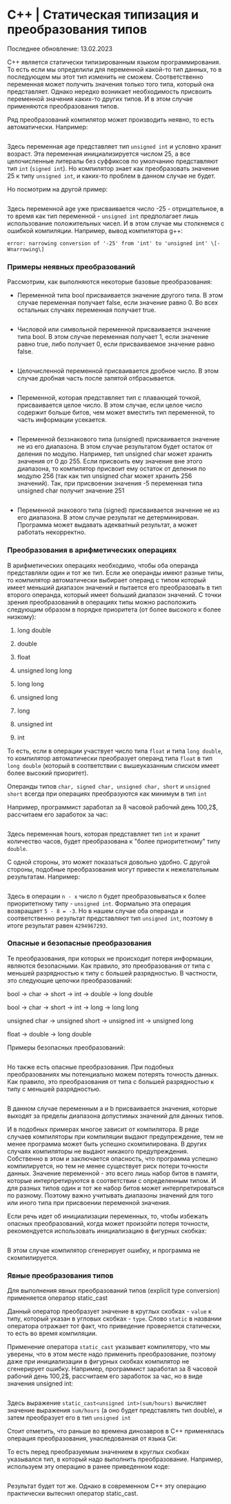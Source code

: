 # C++ | Статическая типизация и преобразования типов
Последнее обновление: 13.02.2023

С++ является статически типизированным языком программирования. То есть если мы определили для переменной какой-то тип данных, то в последующем мы этот тип изменить не сможем. Соответственно переменная может получить значения только того типа, который она представляет. Однако нередко возникает необходимость присвоить переменной значения каких-то других типов. И в этом случае применяются преобразования типов.

Ряд преобразований компилятор может производить неявно, то есть автоматически. Например:

```

```

Здесь переменная age представляет тип `unsigned int` и условно хранит возраст. Эта переменная инициализируется числом 25, а все целочисленные литералы без суффиксов по умолчанию представляют тип `int` (`signed int`). Но компилятор знает как преобразовать значение 25 к типу `unsigned int`, и каких-то проблем в данном случае не будет.

Но посмотрим на другой пример:

```

```

Здесь переменной age уже присваивается число -25 - отрицательное, в то время как тип переменной - `unsigned int` предполагает лишь использование положительных чисел. И в этом случае мы столкнемся с ошибкой компиляции. Например, вывод компилятора g++:

```
error: narrowing conversion of '-25' from 'int' to 'unsigned int' \[-Wnarrowing\]
```

### Примеры неявных преобразований

Рассмотрим, как выполняются некоторые базовые преобразования:

*   Переменной типа bool присваивается значение другого типа. В этом случае переменная получает false, если значение равно 0. Во всех остальных случаях переменная получает true.
    
    ```
    
    ```
    
*   Числовой или символьной переменной присваивается значение типа bool. В этом случае переменная получает 1, если значение равно true, либо получает 0, если присваиваемое значение равно false.
    
    ```
    
    ```
    
*   Целочисленной переменной присваивается дробное число. В этом случае дробная часть после запятой отбрасывается.
    
    ```
    
    ```
    
*   Переменной, которая представляет тип с плавающей точкой, присваивается целое число. В этом случае, если целое число содержит больше битов, чем может вместить тип переменной, то часть информации усекается.
    
    ```
    
    ```
    
*   Переменной беззнакового типа (unsigned) присваивается значение не из его диапазона. В этом случае результатом будет остаток от деления по модулю. Например, тип unsigned char может хранить значения от 0 до 255. Если присвоить ему значение вне этого диапазона, то компилятор присвоит ему остаток от деления по модулю 256 (так как тип unsigned char может хранить 256 значений). Так, при присвоении значения -5 переменная типа unsigned char получит значение 251
    
    ```
    
    ```
    
*   Переменной знакового типа (signed) присваивается значение не из его диапазона. В этом случае результат не детерминирован. Программа может выдавать адекватный результат, а может работать некорректно.
    

### Преобразования в арифметических операциях

В арифметических операциях необходимо, чтобы оба операнда представляли один и тот же тип. Если же операнды имеют разные типы, то компилятор автоматически выбирает операнд с типом который имеет меньший диапазон значений и пытается его преобразовать в тип второго операнда, который имеет больший диапазон значений. С точки зрения преобразований в операциях типы можно расположить следующим образом в порядке приоритета (от более высокого к более низкому):

1.  long double
    
2.  double
    
3.  float
    
4.  unsigned long long
    
5.  long long
    
6.  unsigned long
    
7.  long
    
8.  unsigned int
    
9.  int
    

То есть, если в операции участвует число типа `float` и типа `long double`, то компилятор автоматически преобразует операнд типа `float` в тип `long double` (который в соответствии с вышеуказанным списком имеет более высокий приоритет).

Операнды типов `char, signed char, unsigned char, short` и `unsigned short` всегда при операциях преобразуются как минимум в тип `int`

Например, программист заработал за 8 часовой рабочий день 100,2$, рассчитаем его заработок за час:

```

```

Здесь переменная hours, которая представляет тип `int` и хранит количество часов, будет преобразована к "более приоритетному" типу `double`.

С одной стороны, это может показаться довольно удобно. С другой стороны, подобные преобразования могут привести к нежелательным результатам. Например:

```

```

Здесь в операции `n - x` число n будет преобразовываться к более приоритетному типу - `unsigned int`. Формально эта операция возвращает `5 - 8 = -3`. Но в нашем случае оба операнда и соответственно результат представляют тип `unsigned int`, поэтому в итоге результат равен `4294967293`.

### Опасные и безопасные преобразования

Те преобразования, при которых не происходит потеря информации, являются безопасными. Как правило, это преобразования от типа с меньшей разрядностью к типу с большей разрядностью. В частности, это следующие цепочки преобразований:

bool -> char -> short -> int -> double -> long double

bool -> char -> short -> int -> long -> long long

unsigned char -> unsigned short -> unsigned int -> unsigned long

float -> double -> long double

Примеры безопасных преобразований:

```

```

Но также есть опасные преобразования. При подобных преобразованиях мы потенциально можем потерять точность данных. Как правило, это преобразования от типа с большей разрядностью к типу с меньшей разрядностью.

```

```

В данном случае переменным a и b присваивается значения, которые выходят за пределы диапазона допустимых значений для данных типов.

И в подобных примерах многое зависит от компилятора. В ряде случаев компиляторы при компиляции выдают предупреждение, тем не менее программа может быть успешно скомпилирована. В других случаях компиляторы не выдают никакого предупреждения. Собственно в этом и заключается опасность, что программа успешно компилируется, но тем не менее существует риск потери точности данных. Значение переменной - это всего лишь набор битов в памяти, которые интерпретируются в соответствии с определенным типом. И для разных типов один и тот же набор битов может интерпретироваться по разному. Поэтому важно учитывать диапазоны значений для того или иного типа при присвоении переменной значения.

Если речь идет об инициализации переменных, то, чтобы избежать опасных преобразований, когда может произойти потеря точности, рекомендуется использовать инициализацию в фигурных скобках:

```

```

В этом случае компилятор сгенерирует ошибку, и программа не скомпилируется.

### Явные преобразования типов

Для выполнения явных преобразований типов (explicit type conversion) применяется оператор static\_cast

Данный оператор преобразует значение в круглых скобках - `value` к типу, который указан в угловых скобках - `type`. Слово `static` в названии оператора отражает тот факт, что приведение проверяется статически, то есть во время компиляции.

Применение оператора `static_cast` указывает компилятору, что мы уверены, что в этом месте надо применить преобразование, поэтому даже при инициализации в фигурных скобках компилятор не сгенерирует ошибку. Например, программист заработал за 8 часовой рабочий день 100,2$, рассчитаем его заработок за час, но в виде значения unsigned int:

```

```

Здесь выражение `static_cast<unsigned int>(sum/hours)` вычисляет значение выражения `sum/hours` (а оно будет представлять тип double), и затем преобразует его в тип `unsigned int`

Стоит отметить, что раньше во времена динозавров в С++ применялась операция преобразования, унаследованная от языка Си:

То есть перед преобразуемым значением в круглых скобках указывался тип, в который надо выполнить преобразование. Например, используем эту операцию в ранее приведенном коде:

```

```

Результат будет тот же. Однако в современном C++ эту операцию практически вытеснил оператор static\_cast.